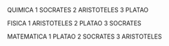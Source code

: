 QUIMICA
1 SOCRATES
2 ARISTOTELES
3 PLATAO

FISICA
1 ARISTOTELES
2 PLATAO
3 SOCRATES

MATEMATICA
1 PLATAO
2 SOCRATES
3 ARISTOTELES
